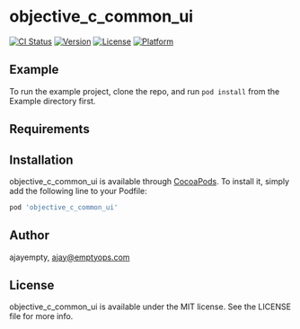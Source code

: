 # objective_c_common_ui

[![CI Status](https://img.shields.io/travis/ajayempty/objective_c_common_ui.svg?style=flat)](https://travis-ci.org/ajayempty/objective_c_common_ui)
[![Version](https://img.shields.io/cocoapods/v/objective_c_common_ui.svg?style=flat)](https://cocoapods.org/pods/objective_c_common_ui)
[![License](https://img.shields.io/cocoapods/l/objective_c_common_ui.svg?style=flat)](https://cocoapods.org/pods/objective_c_common_ui)
[![Platform](https://img.shields.io/cocoapods/p/objective_c_common_ui.svg?style=flat)](https://cocoapods.org/pods/objective_c_common_ui)

## Example

To run the example project, clone the repo, and run `pod install` from the Example directory first.

## Requirements

## Installation

objective_c_common_ui is available through [CocoaPods](https://cocoapods.org). To install
it, simply add the following line to your Podfile:

```ruby
pod 'objective_c_common_ui'
```

## Author

ajayempty, ajay@emptyops.com

## License

objective_c_common_ui is available under the MIT license. See the LICENSE file for more info.
